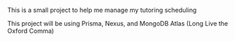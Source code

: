This is a small project to help me manage my tutoring scheduling

This project will be using Prisma, Nexus, and MongoDB Atlas (Long Live the Oxford Comma)